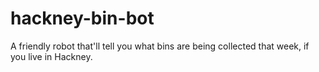 # hackney-bin-bot
A friendly robot that'll tell you what bins are being collected that week, if you live in Hackney.
